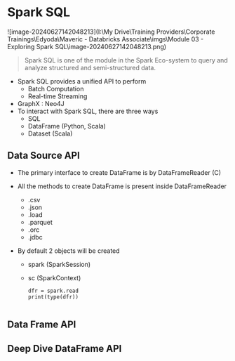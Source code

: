 # Spark SQL

![image-20240627142048213](I:\My Drive\Training Providers\Corporate Trainings\Edyoda\Maveric - Databricks Associate\imgs\Module 03 - Exploring Spark SQL\image-20240627142048213.png)

> Spark SQL is one of the module in the Spark Eco-system to query and analyze structured and semi-structured data.

* Spark SQL provides a unified API to perform
  * Batch Computation
  * Real-time Streaming
* GraphX : Neo4J
* To interact with Spark SQL, there are three ways
  * SQL
  * DataFrame (Python, Scala)
  * Dataset (Scala)

## Data Source API

* The primary interface to create DataFrame is by DataFrameReader (C)

* All the methods to create DataFrame is present inside DataFrameReader

  * .csv
  * .json
  * .load
  * .parquet
  * .orc
  * .jdbc

* By default 2 objects will be created

  * spark (SparkSession)

  * sc (SparkContext)

    ```
    dfr = spark.read
    print(type(dfr))
    
    
    ```

    

## Data Frame API



## Deep Dive DataFrame API